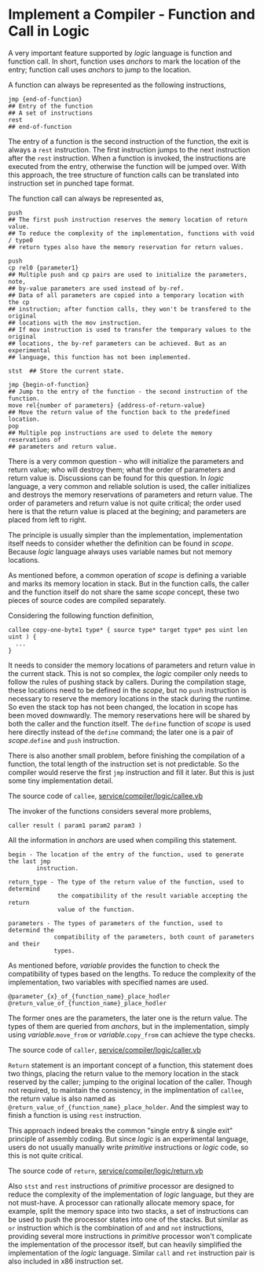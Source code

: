 # Implement a Compiler - Function and Call in Logic

A very important feature supported by *logic* language is function and function
call. In short, function uses *anchors* to mark the location of the entry;
function call uses *anchors* to jump to the location.

A function can always be represented as the following instructions,

```
jmp {end-of-function}
## Entry of the function
## A set of instructions
rest
## end-of-function
```

The entry of a function is the second instruction of the function, the exit is
always a `rest` instruction. The first instruction jumps to the next instruction
after the `rest` instruction. When a function is invoked, the instructions are
executed from the entry, otherwise the function will be jumped over. With this
approach, the tree structure of function calls can be translated into
instruction set in punched tape format.

The function call can always be represented as,

```
push
## The first push instruction reserves the memory location of return value.
## To reduce the complexity of the implementation, functions with void / type0
## return types also have the memory reservation for return values.

push
cp rel0 {parameter1}
## Multiple push and cp pairs are used to initialize the parameters, note,
## by-value parameters are used instead of by-ref.
## Data of all parameters are copied into a temporary location with the cp
## instruction; after function calls, they won't be transfered to the original
## locations with the mov instruction.
## If mov instruction is used to transfer the temporary values to the original
## locations, the by-ref parameters can be achieved. But as an experimental
## language, this function has not been implemented.

stst  ## Store the current state.

jmp {begin-of-function}
## Jump to the entry of the function - the second instruction of the function.
move rel{number of parameters} {address-of-return-value}
## Move the return value of the function back to the predefined location.
pop
## Multiple pop instructions are used to delete the memory reservations of
## parameters and return value.
```

There is a very common question - who will initialize the parameters and return
value; who will destroy them; what the order of parameters and return value is.
Discussions can be found for this question. In *logic* language, a very common
and reliable solution is used, the caller initializes and destroys the memory
reservations of parameters and return value. The order of parameters and return
value is not quite critical; the order used here is that the return value is
placed at the begining; and parameters are placed from left to right.

The principle is usually simpler than the implementation, implementation itself
needs to consider whether the definition can be found in *scope*. Because
*logic* language always uses variable names but not memory locations.

As mentioned before, a common operation of *scope* is defining a variable and
marks its memory location in stack. But in the function calls, the caller and
the function itself do not share the same *scope* concept, these two pieces of
source codes are compiled separately.

Considering the following function definition,

```
callee copy-one-byte1 type* { source type* target type* pos uint len uint ) {
  ...
}
```

It needs to consider the memory locations of parameters and return value in the
current stack. This is not so complex, the *logic* compiler only needs to follow
the rules of pushing stack by callers. During the compilation stage, these
locations need to be defined in the *scope*, but no `push` instruction is
necessary to reserve the memory locations in the stack during the runtime. So
even the stack top has not been changed, the location in scope has been moved
downwardly. The memory reservations here will be shared by both the caller and
the function itself. The `define` function of *scope* is used here directly
instead of the `define` command; the later one is a pair of *scope*.`define` and
`push` instruction.

There is also another small problem, before finishing the compilation of a
function, the total length of the instruction set is not predictable. So the
compiler would reserve the first `jmp` instruction and fill it later. But this
is just some tiny implementation detail.

The source code of `callee`,
[service/compiler/logic/callee.vb](https://github.com/Hzj-jie/osi.net/blob/master/service/compiler/logic/callee.vb)


The invoker of the functions considers several more problems,

```
caller result ( param1 param2 param3 )
```

All the information in *anchors* are used when compiling this statement.

```
begin - The location of the entry of the function, used to generate the last jmp
        instruction.

return_type - The type of the return value of the function, used to determind
              the compatibility of the result variable accepting the return
              value of the function.

parameters - The types of parameters of the function, used to determind the
             compatibility of the parameters, both count of parameters and their
             types.
```

As mentioned before, *variable* provides the function to check the compatibility
of types based on the lengths. To reduce the complexity of the implementation,
two variables with specified names are used.

```
@parameter_{x}_of_{function_name}_place_hodler
@return_value_of_{function_name}_place_hodler
```

The former ones are the parameters, the later one is the return value. The types
of them are queried from *anchors*, but in the implementation, simply using
*variable*.`move_from` or *variable*.`copy_from` can achieve the type checks.

The source code of `caller`,
[service/compiler/logic/caller.vb](https://github.com/Hzj-jie/osi.net/blob/master/service/compiler/logic/caller.vb)


`Return` statement is an important concept of a function, this statement does
two things, placing the return value to the memory location in the stack
reserved by the caller; jumping to the original location of the caller. Though
not required, to maintain the consistency, in the implmentation of `callee`,
the return value is also named as
`@return_value_of_{function_name}_place_holder`. And the simplest way to finish
a function is using `rest` instruction.

This approach indeed breaks the common "single entry & single exit" principle of
assembly coding. But since *logic* is an experimental language, users do not
usually manually write *primitive* instructions or *logic* code, so this is not
quite critical.

The source code of `return`,
[service/compiler/logic/return.vb](https://github.com/Hzj-jie/osi.net/blob/master/service/compiler/logic/return.vb)


Also `stst` and `rest` instructions of *primitive* processor are designed to
reduce the complexity of the implementation of *logic* language, but they are
not must-have. A processor can rationally allocate memory space, for example,
split the memory space into two stacks, a set of instructions can be used to
push the processor states into one of the stacks. But similar as `or`
instruction which is the combination of `and` and `not` instructions, providing
several more instructions in *primitive* processor won't complicate the
implementation of the processor itself, but can heavily simplified the
implementation of the *logic* language. Similar `call` and `ret` instruction
pair is also included in x86 instruction set.
